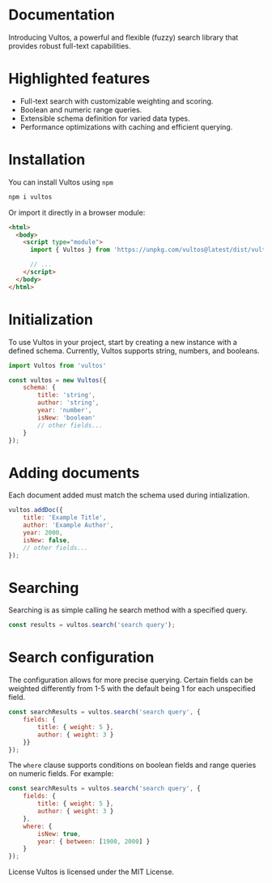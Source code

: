 # Documentation
Introducing Vultos, a powerful and flexible (fuzzy) search library that provides robust full-text capabilities.

# Highlighted features
<ul>
    <li>Full-text search with customizable weighting and scoring.</li>
    <li>Boolean and numeric range queries.</li>
    <li>Extensible schema definition for varied data types.</li>
    <li>Performance optimizations with caching and efficient querying.</li>
</ul>

# Installation
You can install Vultos using `npm`

```sh
npm i vultos
```
Or import it directly in a browser module:

```html
<html>
  <body>
    <script type="module">
      import { Vultos } from 'https://unpkg.com/vultos@latest/dist/vultos.js';

      // ...
    </script>
  </body>
</html>
```

# Initialization
To use Vultos in your project, start by creating a new instance with a defined schema. 
Currently, Vultos supports string, numbers, and booleans.

```js
import Vultos from 'vultos'

const vultos = new Vultos({
    schema: {
        title: 'string',
        author: 'string',
        year: 'number',
        isNew: 'boolean'
        // other fields...
    }
});
```

# Adding documents
Each document added must match the schema used during intialization.

```js
vultos.addDoc({
    title: 'Example Title',
    author: 'Example Author',
    year: 2000,
    isNew: false,
    // other fields...
});
```

# Searching
Searching is as simple calling he search method with a specified query.

```js
const results = vultos.search('search query');
```

# Search configuration
The configuration allows for more precise querying. Certain fields can be weighted differently from 1-5 with the default being 1 for each unspecified field.

```js
const searchResults = vultos.search('search query', {
    fields: {
        title: { weight: 5 },
        author: { weight: 3 }
    }}
});
```

The `where` clause supports conditions on boolean fields and range queries on numeric fields. For example:

```js
const searchResults = vultos.search('search query', {
    fields: {
        title: { weight: 5 },
        author: { weight: 3 }
    },
    where: {
        isNew: true,
        year: { between: [1900, 2000] }
    }
});
```

License
Vultos is licensed under the MIT License.
